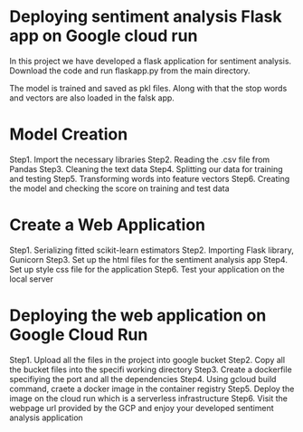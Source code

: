 # Deploying sentiment analysis Flask app on Google cloud run

In this project we have developed a flask application for sentiment analysis.
Download the code and run flaskapp.py from the main directory.

The model is trained and saved as pkl files. Along with that the stop words and vectors are also loaded in the falsk app.

# Model Creation

Step1. Import the necessary libraries
Step2. Reading the .csv file from Pandas 
Step3. Cleaning the text data
Step4. Splitting our data for training and testing
Step5. Transforming words into feature vectors
Step6. Creating the model and checking the score on training and test data


# Create a Web Application

Step1. Serializing fitted scikit-learn estimators
Step2. Importing Flask library, Gunicorn
Step3. Set up the html files for the sentiment analysis app
Step4. Set up style css file for the application
Step6. Test your application on the local server

# Deploying the web application on Google Cloud Run

Step1. Upload all the files in the project into google bucket
Step2. Copy all the bucket files into the specifi working directory
Step3. Create a dockerfile specifiying the port and all the dependencies
Step4. Using gcloud build command, craete a docker image in the container registry
Step5. Deploy the image on the cloud run which is a serverless infrastructure
Step6. Visit the webpage url provided by the GCP and enjoy your developed sentiment analysis application

